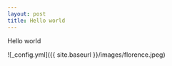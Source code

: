 ```yaml
---
layout: post
title: Hello world
---
```


Hello world

![_config.yml]({{ site.baseurl }}/images/florence.jpeg)
